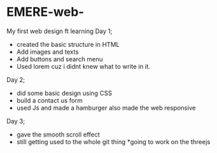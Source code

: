 # EMERE-web-
My first web design ft learning
Day 1;
* created the basic structure in HTML
* Add images and texts
* Add buttons and search menu
* Used lorem cuz i didnt knew what to write in it.

Day 2;
* did some basic design using CSS
* build a contact us form
* used Js and made a hamburger also made the web responsive

Day 3;
* gave the smooth scroll effect 
* still getting used to the whole git thing
*going to work on the threejs 
